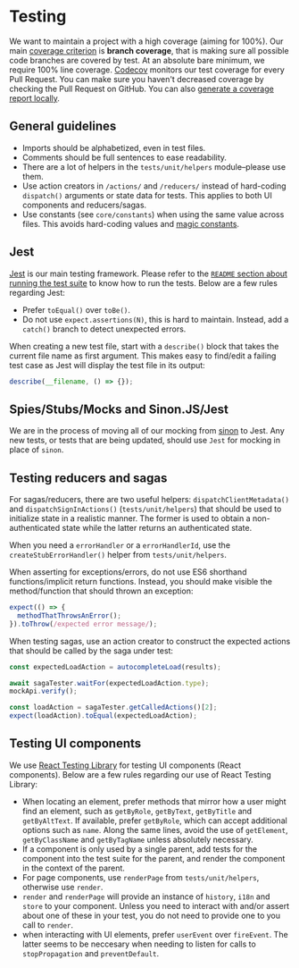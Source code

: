# Testing

We want to maintain a project with a high coverage (aiming for 100%). Our main [coverage criterion](https://en.wikipedia.org/wiki/Code_coverage#Coverage_criteria) is **branch coverage**, that is making sure all possible code branches are covered by test. At an absolute bare minimum, we require 100% line coverage. [Codecov](https://codecov.io/gh/mozilla/addons-frontend) monitors our test coverage for every Pull Request. You can make sure you haven't decreased coverage by checking the Pull Request on GitHub. You can also [generate a coverage report locally](https://github.com/mozilla/addons-frontend/#code-coverage).

## General guidelines

- Imports should be alphabetized, even in test files.
- Comments should be full sentences to ease readability.
- There are a lot of helpers in the `tests/unit/helpers` module–please use them.
- Use action creators in `/actions/` and `/reducers/` instead of hard-coding `dispatch()` arguments or state data for tests. This applies to both UI components and reducers/sagas.
- Use constants (see `core/constants`) when using the same value across files. This avoids hard-coding values and [magic constants](https://en.wikipedia.org/wiki/Magic_constant).

## Jest

[Jest](https://facebook.github.io/jest/docs/en/getting-started.html) is our main testing framework. Please refer to the [`README` section about running the test suite](https://github.com/mozilla/addons-frontend#running-tests) to know how to run the tests. Below are a few rules regarding Jest:

- Prefer `toEqual()` over `toBe()`.
- Do not use `expect.assertions(N)`, this is hard to maintain. Instead, add a `catch()` branch to detect unexpected errors.

When creating a new test file, start with a `describe()` block that takes the current file name as first argument. This makes easy to find/edit a failing test case as Jest will display the test file in its output:

```js
describe(__filename, () => {});
```

## Spies/Stubs/Mocks and Sinon.JS/Jest

We are in the process of moving all of our mocking from [sinon](http://sinonjs.org/) to Jest. Any new tests, or tests that are being updated, should use `Jest` for mocking in place of `sinon`.

## Testing reducers and sagas

For sagas/reducers, there are two useful helpers: `dispatchClientMetadata()` and `dispatchSignInActions()` (`tests/unit/helpers`) that should be used to initialize state in a realistic manner. The former is used to obtain a non-authenticated state while the latter returns an authenticated state.

When you need a `errorHandler` or a `errorHandlerId`, use the `createStubErrorHandler()` helper from `tests/unit/helpers`.

When asserting for exceptions/errors, do not use ES6 shorthand functions/implicit return functions. Instead, you should make visible the method/function that should thrown an exception:

```js
expect(() => {
  methodThatThrowsAnError();
}).toThrow(/expected error message/);
```

When testing sagas, use an action creator to construct the expected actions that should be called by the saga under test:

```js
const expectedLoadAction = autocompleteLoad(results);

await sagaTester.waitFor(expectedLoadAction.type);
mockApi.verify();

const loadAction = sagaTester.getCalledActions()[2];
expect(loadAction).toEqual(expectedLoadAction);
```

## Testing UI components

We use [React Testing Library](https://github.com/testing-library/react-testing-library) for testing UI components (React components). Below are a few rules regarding our use of React Testing Library:

- When locating an element, prefer methods that mirror how a user might find an element, such as `getByRole`, `getByText`, `getByTitle` and `getByAltText`. If available, prefer `getByRole`, which can accept additional options such as `name`. Along the same lines, avoid the use of `getElement`, `getByClassName` and `getByTagName` unless absolutely necessary.
- If a component is only used by a single parent, add tests for the component into the test suite for the parent, and render the component in the context of the parent.
- For page components, use `renderPage` from `tests/unit/helpers`, otherwise use `render`.
- `render` and `renderPage` will provide an instance of `history`, `i18n` and `store` to your component. Unless you need to interact with and/or assert about one of these in your test, you do not need to provide one to you call to `render`.
- when interacting with UI elements, prefer `userEvent` over `fireEvent`. The latter seems to be neccesary when needing to listen for calls to `stopPropagation` and `preventDefault`.
